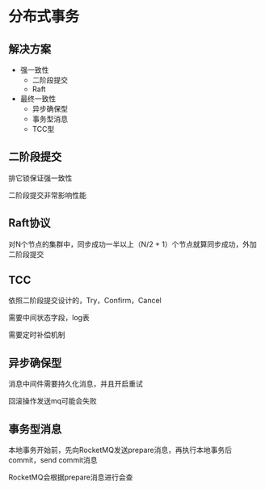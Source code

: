 # 分布式事务

## 解决方案

+ 强一致性
  + 二阶段提交
  + Raft
+ 最终一致性
  + 异步确保型
  + 事务型消息
  + TCC型



## 二阶段提交

排它锁保证强一致性

二阶段提交非常影响性能



## Raft协议

对N个节点的集群中，同步成功一半以上（N/2 + 1）个节点就算同步成功，外加二阶段提交



## TCC

依照二阶段提交设计的，Try，Confirm，Cancel

需要中间状态字段，log表

需要定时补偿机制



## 异步确保型

消息中间件需要持久化消息，并且开启重试

回滚操作发送mq可能会失败



## 事务型消息

本地事务开始前，先向RocketMQ发送prepare消息，再执行本地事务后commit，send commit消息

RocketMQ会根据prepare消息进行会查